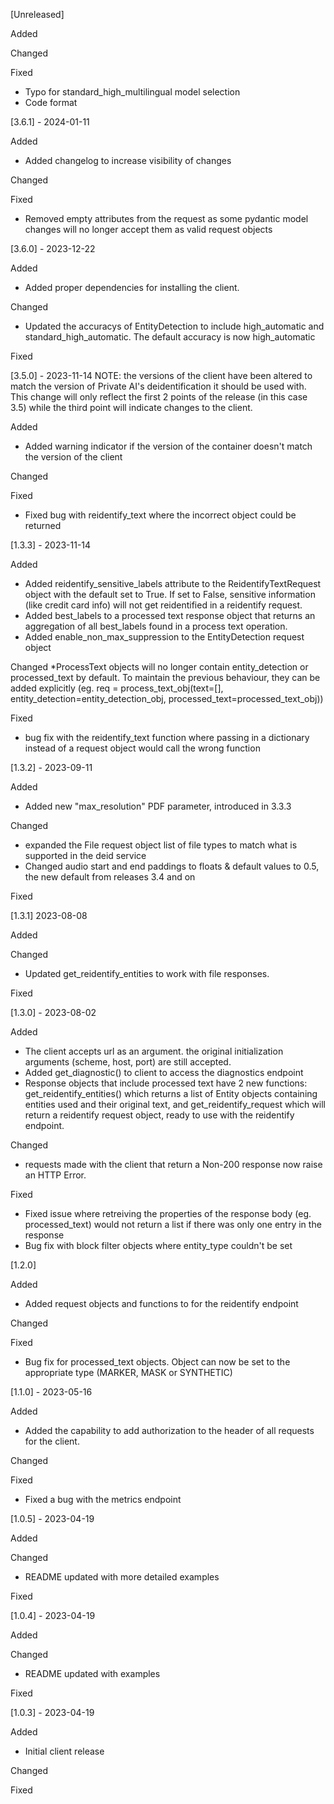 
[Unreleased]

Added

Changed

Fixed
* Typo for standard_high_multilingual model selection
* Code format

[3.6.1] - 2024-01-11

Added
* Added changelog to increase visibility of changes

Changed

Fixed
* Removed empty attributes from the request as some pydantic model changes will no longer accept them as valid request objects

[3.6.0] - 2023-12-22

Added
* Added proper dependencies for installing the client. 

Changed
* Updated the accuracys of EntityDetection to include high_automatic and standard_high_automatic. The default accuracy is now high_automatic

Fixed

[3.5.0] - 2023-11-14
NOTE: the versions of the client have been altered to match the version of Private AI's deidentification it should be used with. This change will only reflect the first 2 points of the release (in this case 3.5) while the third point will indicate changes to the client.

Added
* Added warning indicator if the version of the container doesn't match the version of the client

Changed

Fixed
* Fixed bug with reidentify_text where the incorrect object could be returned

[1.3.3] - 2023-11-14

Added
* Added reidentify_sensitive_labels attribute to the ReidentifyTextRequest object with the default set to True. If set to False, sensitive information (like credit card info) will not get reidentified in a reidentify request.
* Added best_labels to a processed text response object that returns an aggregation of all best_labels found in a process text operation.
* Added enable_non_max_suppression to the EntityDetection request object

Changed
*ProcessText objects will no longer contain entity_detection or processed_text by default. To maintain the previous behaviour, they can be added explicitly 
    (eg. req = process_text_obj(text=[], entity_detection=entity_detection_obj, processed_text=processed_text_obj))

Fixed
* bug fix with the reidentify_text function where passing in a dictionary instead of a request object would call the wrong function

[1.3.2] - 2023-09-11

Added
* Added new "max_resolution" PDF parameter, introduced in 3.3.3

Changed
* expanded the File request object list of file types to match what is supported in the deid service
* Changed audio start and end paddings to floats & default values to 0.5, the new default from releases 3.4 and on

Fixed

[1.3.1] 2023-08-08

Added

Changed
* Updated get_reidentify_entities to work with file responses.

Fixed

[1.3.0] - 2023-08-02


Added
* The client accepts url as an argument. the original initialization arguments (scheme, host, port) are still accepted. 
* Added get_diagnostic() to client to access the diagnostics endpoint 
* Response objects that include processed text have 2 new functions: get_reidentify_entities() which returns a list of Entity objects containing entities used and their original text, and get_reidentify_request which will return a reidentify request object, ready to use with the reidentify endpoint.

Changed
* requests made with the client that return a  Non-200 response now raise an HTTP Error.

Fixed
* Fixed issue where retreiving the properties of the response body (eg. processed_text) would not return a list if there was only one entry in the response
* Bug fix with block filter objects where entity_type couldn't be set

[1.2.0]

Added
* Added request objects and functions to for the reidentify endpoint

Changed


Fixed
* Bug fix for processed_text objects. Object can now be set to the appropriate type (MARKER, MASK or SYNTHETIC)

[1.1.0] - 2023-05-16

Added
* Added the capability to add authorization to the header of all requests for the client. 

Changed

Fixed
* Fixed a bug with the metrics endpoint

[1.0.5] - 2023-04-19

Added

Changed
* README updated with more detailed examples

Fixed

[1.0.4] - 2023-04-19

Added

Changed
* README updated with examples

Fixed

[1.0.3] - 2023-04-19

Added
* Initial client release

Changed

Fixed
